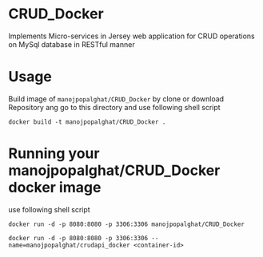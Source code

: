 # CRUD_Docker
Implements Micro-services in Jersey web application for CRUD operations on MySql database in RESTful  manner

# Usage
Build image of `manojpopalghat/CRUD_Docker` by clone or download Repository ang go to this directory
and use following shell script
```shell
docker build -t manojpopalghat/CRUD_Docker .
```

# Running your manojpopalghat/CRUD_Docker docker image
use following shell script
```shell
docker run -d -p 8080:8080 -p 3306:3306 manojpopalghat/CRUD_Docker
```
```shell
docker run -d -p 8080:8080 -p 3306:3306 --name=manojpopalghat/crudapi_docker <container-id>
```
 

